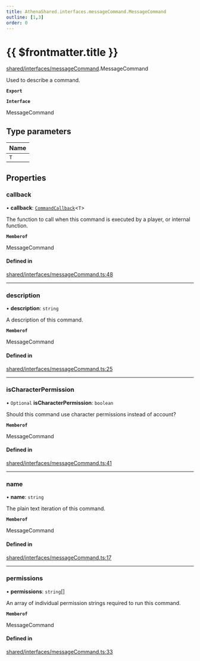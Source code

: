 ```yaml
---
title: AthenaShared.interfaces.messageCommand.MessageCommand
outline: [1,3]
order: 0
---
```


# {{ $frontmatter.title }}


[shared/interfaces/messageCommand](../modules/shared_interfaces_messageCommand.md).MessageCommand

Used to describe a command.

**`Export`**

**`Interface`**

MessageCommand

## Type parameters

| Name |
| :------ |
| `T` |

## Properties

### callback

• **callback**: [`CommandCallback`](../modules/shared_interfaces_messageCommand.md#CommandCallback)<`T`\>

The function to call when this command is executed by a player, or internal function.

**`Memberof`**

MessageCommand

#### Defined in

[shared/interfaces/messageCommand.ts:48](https://github.com/Stuyk/altv-athena/blob/9c488f0/src/core/shared/interfaces/messageCommand.ts#L48)

___

### description

• **description**: `string`

A description of this command.

**`Memberof`**

MessageCommand

#### Defined in

[shared/interfaces/messageCommand.ts:25](https://github.com/Stuyk/altv-athena/blob/9c488f0/src/core/shared/interfaces/messageCommand.ts#L25)

___

### isCharacterPermission

• `Optional` **isCharacterPermission**: `boolean`

Should this command use character permissions instead of account?

**`Memberof`**

MessageCommand

#### Defined in

[shared/interfaces/messageCommand.ts:41](https://github.com/Stuyk/altv-athena/blob/9c488f0/src/core/shared/interfaces/messageCommand.ts#L41)

___

### name

• **name**: `string`

The plain text iteration of this command.

**`Memberof`**

MessageCommand

#### Defined in

[shared/interfaces/messageCommand.ts:17](https://github.com/Stuyk/altv-athena/blob/9c488f0/src/core/shared/interfaces/messageCommand.ts#L17)

___

### permissions

• **permissions**: `string`[]

An array of individual permission strings required to run this command.

**`Memberof`**

MessageCommand

#### Defined in

[shared/interfaces/messageCommand.ts:33](https://github.com/Stuyk/altv-athena/blob/9c488f0/src/core/shared/interfaces/messageCommand.ts#L33)
